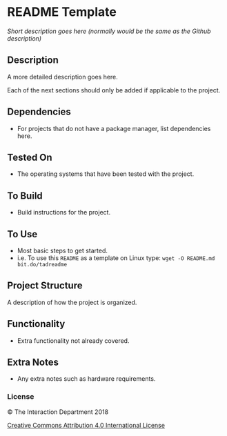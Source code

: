 # README Template
*Short description goes here (normally would be the same as the Github description)*

## Description
A more detailed description goes here.

Each of the next sections should only be added if applicable to the project.

## Dependencies
- For projects that do not have a package manager, list dependencies here.

## Tested On
- The operating systems that have been tested with the project.

## To Build
- Build instructions for the project.

## To Use
- Most basic steps to get started.
- i.e. To use this `README` as a template on Linux type: `wget -O README.md bit.do/tadreadme`

## Project Structure
A description of how the project is organized.

## Functionality
- Extra functionality not already covered.

## Extra Notes
- Any extra notes such as hardware requirements.

### License

:copyright: The Interaction Department 2018

[Creative Commons Attribution 4.0 International License](https://creativecommons.org/licenses/by/4.0/)

